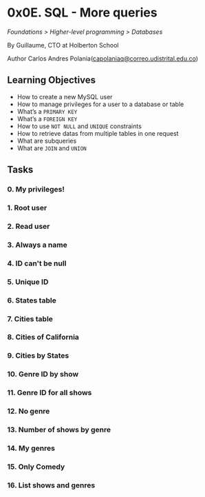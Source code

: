 # 0x0E. SQL - More queries

_Foundations > Higher-level programming > Databases_

By Guillaume, CTO at Holberton School

Author Carlos Andres Polania(capolaniaq@correo.udistrital.edu.co)

## Learning Objectives
-   How to create a new MySQL user
-   How to manage privileges for a user to a database or table
-   What’s a  `PRIMARY KEY`
-   What’s a  `FOREIGN KEY`
-   How to use  `NOT NULL`  and  `UNIQUE`  constraints
-   How to retrieve datas from multiple tables in one request
-   What are subqueries
-   What are  `JOIN`  and  `UNION`


## Tasks
### 0. My privileges!
### 1. Root user
### 2. Read user
### 3. Always a name
### 4. ID can't be null
### 5. Unique ID
### 6. States table
### 7. Cities table
### 8. Cities of California
### 9. Cities by States
### 10. Genre ID by show
### 11. Genre ID for all shows
### 12. No genre
### 13. Number of shows by genre
### 14. My genres
### 15. Only Comedy
### 16. List shows and genres
